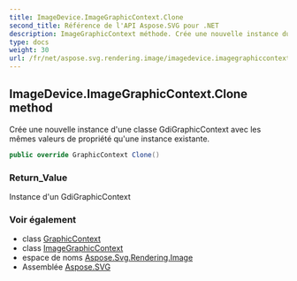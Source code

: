 ```yaml
---
title: ImageDevice.ImageGraphicContext.Clone
second_title: Référence de l'API Aspose.SVG pour .NET
description: ImageGraphicContext méthode. Crée une nouvelle instance dune classe GdiGraphicContext avec les mêmes valeurs de propriété quune instance existante.
type: docs
weight: 30
url: /fr/net/aspose.svg.rendering.image/imagedevice.imagegraphiccontext/clone/
---
```

## ImageDevice.ImageGraphicContext.Clone method

Crée une nouvelle instance d'une classe GdiGraphicContext avec les mêmes valeurs de propriété qu'une instance existante.

```csharp
public override GraphicContext Clone()
```

### Return_Value

Instance d'un GdiGraphicContext

### Voir également

* class [GraphicContext](../../../aspose.svg.rendering/graphiccontext/)
* class [ImageGraphicContext](../)
* espace de noms [Aspose.Svg.Rendering.Image](../../imagedevice.imagegraphiccontext/)
* Assemblée [Aspose.SVG](../../../)



